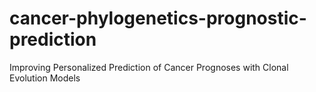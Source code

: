 # cancer-phylogenetics-prognostic-prediction
Improving Personalized Prediction of Cancer Prognoses with Clonal Evolution Models
